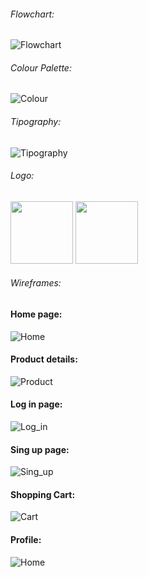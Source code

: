 ###### Flowchart:

![Flowchart](/img/Flowchart.jpg)

###### Colour Palette:

![Colour](/img/Colour_palette.jpg)

###### Tipography:

![Tipography](/img/Tipography.jpg)

###### Logo:

<img src="/img/logo_corenergy.svg" width=100px>
<img src="/img/e_logo.svg" width=100px>

###### Wireframes:

#### Home page:

![Home](/img/Home.jpg)

#### Product details:

![Product](/img/Product_details.jpg)

#### Log in page:

![Log_in](/img/Log_in_page.jpg)

#### Sing up page:

![Sing_up](/img/Sign_up_page.jpg)

#### Shopping Cart:

![Cart](/img/Shopping_cart.jpg)

#### Profile:

![Home](/img/Profile.jpg)
